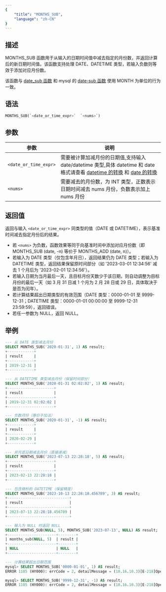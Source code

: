 ```yaml
---
{
    "title": "MONTHS_SUB",
    "language": "zh-CN"
}
---
```


## 描述

MONTHS_SUB 函数用于从输入的日期时间值中减去指定的月份数，并返回计算后的新日期时间值。该函数支持处理 DATE、DATETIME 类型，若输入负数则等效于添加对应月份数。

该函数与 [date_sub 函数](./date-sub) 和 mysql 的 [date-sub 函数](https://dev.mysql.com/doc/refman/8.4/en/date-and-time-functions.html#function_date_sub) 使用 MONTH 为单位的行为一致。

## 语法

```sql
MONTHS_SUB(`<date_or_time_expr>`  `<nums>`)
```

## 参数

| 参数                | 说明            |
|-------------------|---------------|
| ``<date_or_time_expr>`` | 需要被计算加减月份的日期值,支持输入 date/datetime 类型,具体 datetime 和 date 格式请查看 [datetime 的转换](../../../../../current/sql-manual/basic-element/sql-data-types/conversion/datetime-conversion) 和 [date 的转换](../../../../../current/sql-manual/basic-element/sql-data-types/conversion/date-conversion) |
| ``<nums>``          |需要减去的月份数，为 INT 类型，正数表示日期时间减去 nums 月份，负数表示加上 nums 月份 |

## 返回值

返回与输入 `<date_or_time_expr>` 同类型的值（DATE 或 DATETIME），表示基准时间减去指定月份后的结果。

- 若 `<nums>` 为负数，函数效果等同于向基准时间中添加对应月份数（即 MONTHS_SUB (date, -n) 等价于 MONTHS_ADD (date, n)）。
- 若输入为 DATE 类型（仅包含年月日），返回结果仍为 DATE 类型；若输入为 DATETIME 类型，返回结果保留原时间部分（如 '2023-03-01 12:34:56' 减去 1 个月后为 '2023-02-01 12:34:56'）。
- 若输入日期为当月最后一天，且目标月份天数少于该日期，则自动调整为目标月份的最后一天（如 3 月 31 日减 1 个月为 2 月 28 日或 29 日，具体取决于是否为闰年）。
- 若计算结果超出日期类型的有效范围（DATE 类型：0000-01-01 至 9999-12-31；DATETIME 类型：0000-01-01 00:00:00 至 9999-12-31 23:59:59），返回错误。
- 若任一参数为 NULL，返回 NULL。


## 举例

``` sql
--- 从 DATE 类型减去月份
SELECT MONTHS_SUB('2020-01-31', 1) AS result;
+------------+
| result     |
+------------+
| 2019-12-31 |
+------------+

--- 从 DATETIME 类型减去月份（保留时间部分）
SELECT MONTHS_SUB('2020-01-31 02:02:02', 1) AS result;
+---------------------+
| result              |
+---------------------+
| 2019-12-31 02:02:02 |
+---------------------+

--- 负数月份（等价于加法）
SELECT MONTHS_SUB('2020-01-31', -1) AS result;
+------------+
| result     |
+------------+
| 2020-02-29 |
+------------+

--- 非月底日期减去月份（直接递减）
SELECT MONTHS_SUB('2023-07-13 22:28:18', 5) AS result;
+---------------------+
| result              |
+---------------------+
| 2023-02-13 22:28:18 |
+---------------------+

--- 包含微秒的 DATETIME（保留精度）
SELECT MONTHS_SUB('2023-10-13 22:28:18.456789', 3) AS result;
+----------------------------+
| result                     |
+----------------------------+
| 2023-07-13 22:28:18.456789 |
+----------------------------+

--- 输入为 NULL 时返回 NULL
SELECT MONTHS_SUB(NULL, 5), MONTHS_SUB('2023-07-13', NULL) AS result;
+----------------------+--------+
| months_sub(NULL, 5)  | result |
+----------------------+--------+
| NULL                 | NULL   |
+----------------------+--------+

--- 计算结果超出日期范围
mysql> SELECT MONTHS_SUB('0000-01-01', 1) AS result;
ERROR 1105 (HY000): errCode = 2, detailMessage = (10.16.10.3)[E-218]Operation months_sub of 0000-01-01, 1 out of range

mysql> SELECT MONTHS_SUB('9999-12-31', -1) AS result;
ERROR 1105 (HY000): errCode = 2, detailMessage = (10.16.10.3)[E-218]Operation months_sub of 9999-12-31, -1 out of range
```
